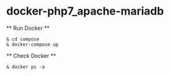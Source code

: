 # docker-php7_apache-mariadb  

** Run Docker **  
``` 
& cd compose  
& docker-compose up
``` 
** Check Docker **  
``` 
& docker ps -a
```
